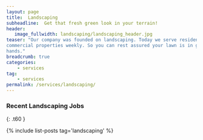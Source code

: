 ```yaml
---
layout: page
title:  Landscaping
subheadline:  Get that fresh green look in your terrain!
header:
   image_fullwidth: landscaping/landscaping_header.jpg
teaser: "Our company was founded on landscaping. Today we serve residential and
commercial properties weekly. So you can rest assured your lawn is in good
hands."
breadcrumb: true
categories:
    - services
tag:
    - services
permalink: /services/landscaping/
---
```


### Recent Landscaping Jobs
{: .t60 }

{% include list-posts tag='landscaping' %}
